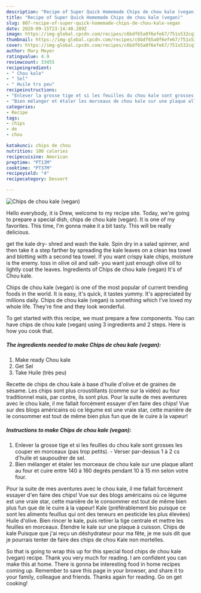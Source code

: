 ```yaml
---
description: "Recipe of Super Quick Homemade Chips de chou kale (vegan)"
title: "Recipe of Super Quick Homemade Chips de chou kale (vegan)"
slug: 807-recipe-of-super-quick-homemade-chips-de-chou-kale-vegan
date: 2020-09-15T23:14:40.289Z
image: https://img-global.cpcdn.com/recipes/c6bdf65a0f6efe67/751x532cq70/chips-de-chou-kale-vegan-photo-principale-de-la-recette.jpg
thumbnail: https://img-global.cpcdn.com/recipes/c6bdf65a0f6efe67/751x532cq70/chips-de-chou-kale-vegan-photo-principale-de-la-recette.jpg
cover: https://img-global.cpcdn.com/recipes/c6bdf65a0f6efe67/751x532cq70/chips-de-chou-kale-vegan-photo-principale-de-la-recette.jpg
author: Mary Meyer
ratingvalue: 4.9
reviewcount: 33455
recipeingredient:
- " Chou kale"
- " Sel"
- " Huile trs peu"
recipeinstructions:
- "Enlever la grosse tige et si les feuilles du chou kale sont grosses les couper en morceaux (pas trop petits). Verser par-dessus 1 à 2 cs d&#39;huile et saupoudrer de sel."
- "Bien mélanger et étaler les morceaux de chou kale sur une plaque allant au four et cuire entre 140 à 160 degrés pendant 10 à 15 mn selon votre four."
categories:
- Recipe
tags:
- chips
- de
- chou

katakunci: chips de chou 
nutrition: 100 calories
recipecuisine: American
preptime: "PT13M"
cooktime: "PT37M"
recipeyield: "4"
recipecategory: Dessert

---
```



![Chips de chou kale (vegan)](https://img-global.cpcdn.com/recipes/c6bdf65a0f6efe67/751x532cq70/chips-de-chou-kale-vegan-photo-principale-de-la-recette.jpg)

Hello everybody, it is Drew, welcome to my recipe site. Today, we're going to prepare a special dish, chips de chou kale (vegan). It is one of my favorites. This time, I'm gonna make it a bit tasty. This will be really delicious.

get the kale dry- shred and wash the kale. Spin dry in a salad spinner, and then take it a step farther by spreading the kale leaves on a clean tea towel and blotting with a second tea towel. If you want crispy kale chips, moisture is the enemy. toss in olive oil and salt- you want just enough olive oil to lightly coat the leaves. Ingredients of Chips de chou kale (vegan) It&#39;s of Chou kale.

Chips de chou kale (vegan) is one of the most popular of current trending foods in the world. It is easy, it's quick, it tastes yummy. It's appreciated by millions daily. Chips de chou kale (vegan) is something which I've loved my whole life. They're fine and they look wonderful.


To get started with this recipe, we must prepare a few components. You can have chips de chou kale (vegan) using 3 ingredients and 2 steps. Here is how you cook that.

<!--inarticleads1-->

##### The ingredients needed to make Chips de chou kale (vegan):

1. Make ready  Chou kale
1. Get  Sel
1. Take  Huile (très peu)


Recette de chips de chou kale à base d&#39;huile d&#39;olive et de graines de sésame. Les chips sont plus croustillants (comme sur la vidéo) au four traditionnel mais, par contre, ils sont plus. Pour la suite de mes aventures avec le chou kale, il me fallait forcément essayer d&#39;en faire des chips! Vue sur des blogs américains où ce légume est une vraie star, cette manière de le consommer est tout de même bien plus fun que de le cuire à la vapeur! 

<!--inarticleads2-->

##### Instructions to make Chips de chou kale (vegan):

1. Enlever la grosse tige et si les feuilles du chou kale sont grosses les couper en morceaux (pas trop petits). - Verser par-dessus 1 à 2 cs d&#39;huile et saupoudrer de sel.
1. Bien mélanger et étaler les morceaux de chou kale sur une plaque allant au four et cuire entre 140 à 160 degrés pendant 10 à 15 mn selon votre four.


Pour la suite de mes aventures avec le chou kale, il me fallait forcément essayer d&#39;en faire des chips! Vue sur des blogs américains où ce légume est une vraie star, cette manière de le consommer est tout de même bien plus fun que de le cuire à la vapeur! Kale (préférablement bio puisque ce sont les aliments feuillus qui ont des teneurs en pesticide les plus élevées) Huile d&#39;olive. Bien rincer le kale, puis retirer la tige centrale et mettre les feuilles en morceaux. Étendre le kale sur une plaque à cuisson. Chips de kale Puisque que j&#39;ai reçu un déshydrateur pour ma fête, je me suis dit que je pourrais tenter de faire des chips de chou Kale non mortelles. 

So that is going to wrap this up for this special food chips de chou kale (vegan) recipe. Thank you very much for reading. I am confident you can make this at home. There is gonna be interesting food in home recipes coming up. Remember to save this page in your browser, and share it to your family, colleague and friends. Thanks again for reading. Go on get cooking!
